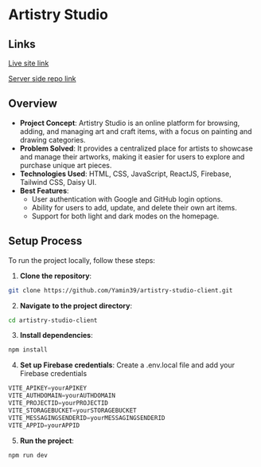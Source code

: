# Artistry Studio

## Links
[Live site link](https://artistry-studio-yamin39.web.app/)

[Server side repo link](https://github.com/Yamin39/artistry-studio-server)

## Overview

- **Project Concept**: Artistry Studio is an online platform for browsing, adding, and managing art and craft items, with a focus on painting and drawing categories.
- **Problem Solved**: It provides a centralized place for artists to showcase and manage their artworks, making it easier for users to explore and purchase unique art pieces.
- **Technologies Used**: HTML, CSS, JavaScript, ReactJS, Firebase, Tailwind CSS, Daisy UI.
- **Best Features**:
  - User authentication with Google and GitHub login options.
  - Ability for users to add, update, and delete their own art items.
  - Support for both light and dark modes on the homepage.

## Setup Process

To run the project locally, follow these steps:

1. **Clone the repository**:
```bash
git clone https://github.com/Yamin39/artistry-studio-client.git
```

2. **Navigate to the project directory**:
```bash
cd artistry-studio-client
```

3. **Install dependencies**:
```bash
npm install
```

4. **Set up Firebase credentials**: Create a .env.local file and add your Firebase credentials
```javascript
VITE_APIKEY=yourAPIKEY
VITE_AUTHDOMAIN=yourAUTHDOMAIN
VITE_PROJECTID=yourPROJECTID
VITE_STORAGEBUCKET=yourSTORAGEBUCKET
VITE_MESSAGINGSENDERID=yourMESSAGINGSENDERID
VITE_APPID=yourAPPID
```

5. **Run the project**:
```bash
npm run dev
```
